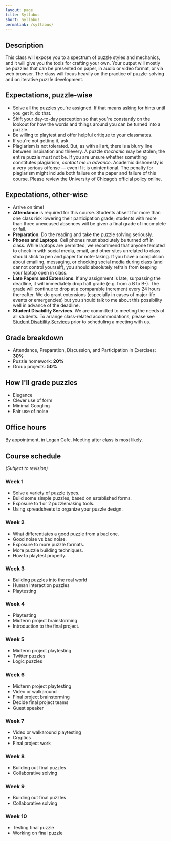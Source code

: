 ```yaml
---
layout: page
title: Syllabus
short: Syllabus
permalink: /syllabus/
---
```


## Description

This class will expose you to a spectrum of puzzle styles and mechanics, and it will give you the tools for crafting your own. Your output will mostly be puzzles that can be presented on paper, in audio or video format, or via web browser. The class will focus heavily on the practice of puzzle-solving and on iterative puzzle development.

## Expectations, puzzle-wise

* Solve all the puzzles you're assigned. If that means asking for hints until you get it, do that.
* Shift your day-to-day perception so that you're constantly on the lookout for how the words and things around you can be turned into a puzzle.
* Be willing to playtest and offer helpful critique to your classmates.
* If you're not getting it, ask.
* Plagiarism is not tolerated. But, as with all art, there is a blurry line between inspiration and thievery. A puzzle _mechanic_ may be stolen; the entire puzzle must not be. If you are unsure whether something constitutes plagiarism, _contact me in advance_. Academic dishonesty is a very serious offense — even if it is unintentional. The penalty for plagiarism might include both failure on the paper and failure of this course. Please review the University of Chicago’s official policy online.

## Expectations, other-wise

* Arrive on time!
* **Attendance** is required for this course. Students absent for more than one class risk lowering their participation grade; students with more than three unexcused absences will be given a final grade of incomplete or fail.
* **Preparation**. Do the reading and take the puzzle solving seriously. 
* **Phones and Laptops**. Cell phones must absolutely be turned off in class. While laptops are permitted, we recommend that anyone tempted to check in with social media, email, and other sites unrelated to class should stick to pen and paper for note-taking. If you have a compulsion about emailing, messaging, or checking social media during class (and cannot control yourself), you should absolutely refrain from keeping your laptop open in class.
* **Late Papers and Extensions**. If any assignment is late, surpassing the deadline, it will immediately drop half grade (e.g. from a B to B-). The grade will continue to drop at a comparable increment every 24 hours thereafter. We do grant extensions (especially in cases of major life events or emergencies) but you should talk to me about this possibility well in advance of the deadline.
* **Student Disability Services**. We are committed to meeting the needs of all students. To arrange class-related accommodations, please see [Student Disability Services](http://disabilities.uchicago.edu/accommodations) prior to scheduling a meeting with us.

## Grade breakdown

* Attendance, Preparation, Discussion, and Participation in Exercises: **30%**
* Puzzle homework: **20%**
* Group projects: **50%**

## How I'll grade puzzles

* Elegance
* Clever use of form
* Minimal Googling
* Fair use of noise

## Office hours

By appointment, in Logan Cafe.
Meeting after class is most likely.

## Course schedule

_(Subject to revision)_

### Week 1

* Solve a variety of puzzle types.
* Build some simple puzzles, based on established forms.
* Exposure to 1 or 2 puzzlemaking tools.
* Using spreadsheets to organize your puzzle design.

### Week 2

* What differentiates a good puzzle from a bad one.
* Good noise vs bad noise.
* Exposure to more puzzle formats.
* More puzzle building techniques.
* How to playtest properly.

### Week 3

* Building puzzles into the real world
* Human interaction puzzles
* Playtesting

### Week 4

* Playtesting
* Midterm project brainstorming
* Introduction to the final project.

### Week 5

* Midterm project playtesting
* Twitter puzzles
* Logic puzzles

### Week 6

* Midterm project playtesting
* Video or walkaround
* Final project brainstorming
* Decide final project teams
* Guest speaker

### Week 7

* Video or walkaround playtesting
* Cryptics
* Final project work

### Week 8

* Building out final puzzles
* Collaborative solving

### Week 9

* Building out final puzzles
* Collaborative solving

### Week 10

* Testing final puzzle
* Working on final puzzle
